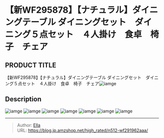 # 【新WF295878】【ナチュラル】ダイニングテーブル ダイニングセット　ダイニング５点セット　４人掛け　食卓　椅子　チェア


## PRODUCT TITLE 

【新WF295878】【ナチュラル】ダイニングテーブル ダイニングセット　ダイニング５点セット　４人掛け　食卓　椅子　チェア![iamge](https://b2bfiles1.gigab2b.cn/image/wkseller/301/WF192505/20191208_e5df76b6d7d17aae79008b9f01bd65f3.jpg)

## Description











![iamge](https://b2bfiles1.gigab2b.cn/image/wkseller/301/WF192505/20201014_cdc0e89f03d7f7663a45d7313e74462c.jpg)
![iamge](https://b2bfiles1.gigab2b.cn/image/wkseller/301/WF192505/20191208_ddee167a1fd923aef4a16d55cf04ecb3.jpg)
![iamge](https://b2bfiles1.gigab2b.cn/image/wkseller/301/WF192505/20191208_f0c0fc8fb3d822827043923f7abdb42c.jpg)
![iamge](https://b2bfiles1.gigab2b.cn/image/wkseller/301/WF192505/20191208_fa7684e877e9be2e110f80bec70e77ad.jpg)
![iamge](https://b2bfiles1.gigab2b.cn/image/wkseller/301/wf196027/20200918_10b5ea788986c029c9c16d08156038e1.JPG)
![iamge](https://b2bfiles1.gigab2b.cn/image/wkseller/301/wf196027/20200918_134ef2d7159ce3e17b7be36cf67726f1.JPG)
![iamge](https://b2bfiles1.gigab2b.cn/image/wkseller/301/wf196027/20200918_14315043ca26f8ad4ee40018d2447a44.JPG)


---

> Author: [Ella](https://blog.jp.amzshop.net/)  
> URL: https://blog.jp.amzshop.net/high_rated/n512-wf291962aaa/  

